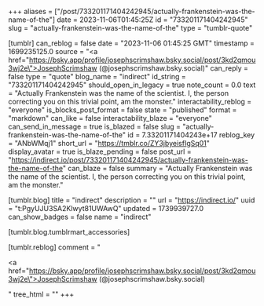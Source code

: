 +++
aliases = ["/post/733201171404242945/actually-frankenstein-was-the-name-of-the"]
date = 2023-11-06T01:45:25Z
id = "733201171404242945"
slug = "actually-frankenstein-was-the-name-of-the"
type = "tumblr-quote"

[tumblr]
can_reblog = false
date = "2023-11-06 01:45:25 GMT"
timestamp = 1699235125.0
source = "<a href=\"https://bsky.app/profile/josephscrimshaw.bsky.social/post/3kd2qmou3wj2e\">JosephScrimshaw (@josephscrimshaw.bsky.social)</a>"
can_reply = false
type = "quote"
blog_name = "indirect"
id_string = "733201171404242945"
should_open_in_legacy = true
note_count = 0.0
text = "Actually Frankenstein was the name of the scientist. I, the person correcting you on this trivial point, am the monster."
interactability_reblog = "everyone"
is_blocks_post_format = false
state = "published"
format = "markdown"
can_like = false
interactability_blaze = "everyone"
can_send_in_message = true
is_blazed = false
slug = "actually-frankenstein-was-the-name-of-the"
id = 7.33201171404243e+17
reblog_key = "ANbWMqj1"
short_url = "https://tmblr.co/ZY3jbyeisfIgSq01"
display_avatar = true
is_blaze_pending = false
post_url = "https://indirect.io/post/733201171404242945/actually-frankenstein-was-the-name-of-the"
can_blaze = false
summary = "Actually Frankenstein was the name of the scientist. I, the person correcting you on this trivial point, am the monster."

[tumblr.blog]
title = "indirect"
description = ""
url = "https://indirect.io/"
uuid = "t:PgyUJU3SA2Klwyt81UWAwQ"
updated = 1739939727.0
can_show_badges = false
name = "indirect"

[tumblr.blog.tumblrmart_accessories]

[tumblr.reblog]
comment = "<p><a href=\"https://bsky.app/profile/josephscrimshaw.bsky.social/post/3kd2qmou3wj2e\">JosephScrimshaw (@josephscrimshaw.bsky.social)</a></p>"
tree_html = ""
+++
